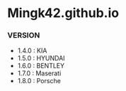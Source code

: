 # Mingk42.github.io

### VERSION
- 1.4.0 : KIA
- 1.5.0 : HYUNDAI
- 1.6.0 : BENTLEY
- 1.7.0 : Maserati
- 1.8.0 : Porsche
